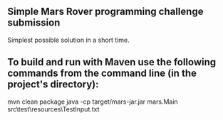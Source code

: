 ## Simple Mars Rover programming challenge submission
Simplest possible solution in a short time.

## To build and run with Maven use the following commands from the command line (in the project's directory):
mvn clean package
java -cp target/mars-jar.jar mars.Main src\test\resources\TestInput.txt